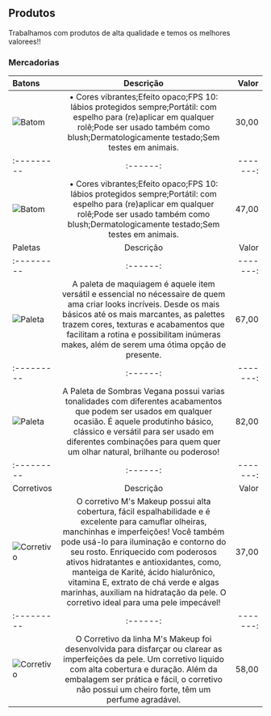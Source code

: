 ## Produtos
Trabalhamos com produtos de alta qualidade e temos os melhores valorees!!

### Mercadorias
Batons | Descrição | Valor
:--------- | :------: | -------:
![Batom](https://images.rede.natura.net/image/sku/1200x1200/86365_1.jpg)| • Cores vibrantes;Efeito opaco;FPS 10: lábios protegidos sempre;Portátil: com espelho para (re)aplicar em qualquer rolê;Pode ser usado também como blush;Dermatologicamente testado;Sem testes em animais. | 30,00
:--------- | :------: | -------:
![Batom](https://static.natura.com/cdn/ff/hxAvS8V6mqapvayeQedMRIwEYXVDjUPBS3_EeYf018g/1690567817/public/products/90905_10.jpg)| • Cores vibrantes;Efeito opaco;FPS 10: lábios protegidos sempre;Portátil: com espelho para (re)aplicar em qualquer rolê;Pode ser usado também como blush;Dermatologicamente testado;Sem testes em animais. | 47,00
Paletas | Descrição | Valor
:--------- | :------: | -------:
![Paleta](https://res.cloudinary.com/beleza-na-web/image/upload/w_1500,f_auto,fl_progressive,q_auto:eco,w_1800,c_limit/e_trim/v1/imagens/product/88123/ca3cdb11-8213-40e4-a3ca-d6e0168c7151-vult-rica-de-marre-augissima-paleta-de-sombras-9g.png)| A paleta de maquiagem é aquele item versátil e essencial no nécessaire de quem ama criar looks incríveis. Desde os mais básicos até os mais marcantes, as palettes trazem cores, texturas e acabamentos que facilitam a rotina e possibilitam inúmeras makes, além de serem uma ótima opção de presente. | 67,00
:--------- | :------: | -------:
![Paleta](https://www.kimake.com.br/image/cache/data/eftr/Img_ftr_rp_676602-1160x1160.PNG?version=20230622193249)| A Paleta de Sombras Vegana possui varias tonalidades com diferentes acabamentos que podem ser usados em qualquer ocasião. É aquele produtinho básico, clássico e versátil para ser usado em diferentes combinações para quem quer um olhar natural, brilhante ou poderoso! | 82,00
:--------- | :------: | -------:
Corretivos | Descrição | Valor
![Corretivo](https://static.cdnlive.com.br/uploads/724/produto/16802028567497_zoom.jpg)| O corretivo M's Makeup possui alta cobertura, fácil espalhabilidade e é excelente para camuflar olheiras, manchinhas e imperfeições! Você também pode usá-lo para iluminação e contorno do seu rosto. Enriquecido com poderosos ativos hidratantes e antioxidantes, como, manteiga de Karité, ácido hialurônico, vitamina E, extrato de chá verde e algas marinhas, auxiliam na hidratação da pele. O corretivo ideal para uma pele impecável! | 37,00
:--------- | :------: | -------:
![Corretivo](https://cdn1.staticpanvel.com.br/produtos/15/118380-15.jpg)| O Corretivo da linha M's Makeup foi desenvolvida para disfarçar ou clarear as imperfeições da pele. Um corretivo liquido com alta cobertura e duração. Além da embalagem ser prática e fácil, o corretivo não possui um cheiro forte, têm um perfume agradável. | 58,00
